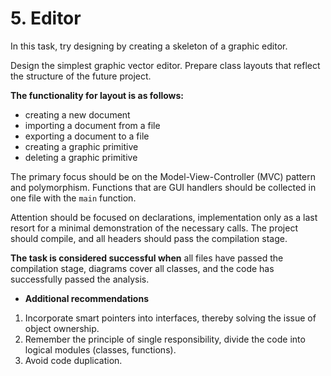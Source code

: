 # 5. Editor

In this task, try designing by creating a skeleton of a graphic editor.

Design the simplest graphic vector editor. Prepare class layouts that reflect the structure of the future project.

**The functionality for layout is as follows:**
- creating a new document
- importing a document from a file
- exporting a document to a file
- creating a graphic primitive
- deleting a graphic primitive

The primary focus should be on the Model-View-Controller (MVC) pattern and polymorphism. Functions that are GUI handlers should be collected in one file with the `main` function.

Attention should be focused on declarations, implementation only as a last resort for a minimal demonstration of the necessary calls. The project should compile, and all headers should pass the compilation stage.

**The task is considered successful when** all files have passed the compilation stage, diagrams cover all classes, and the code has successfully passed the analysis.

- **Additional recommendations**
1. Incorporate smart pointers into interfaces, thereby solving the issue of object ownership.
2. Remember the principle of single responsibility, divide the code into logical modules (classes, functions).
3. Avoid code duplication.
